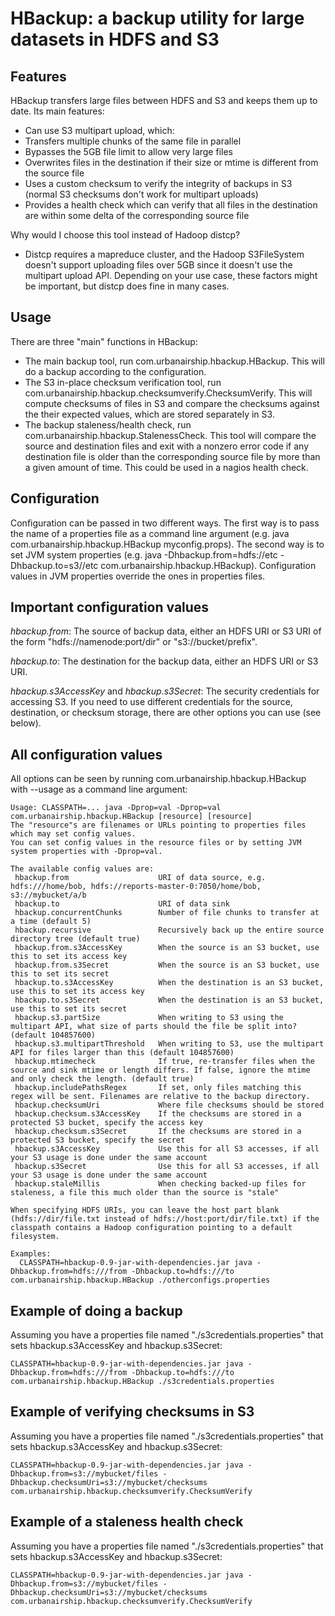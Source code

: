 # HBackup: a backup utility for large datasets in HDFS and S3

## Features

HBackup transfers large files between HDFS and S3 and keeps them up to date. Its main features:

 - Can use S3 multipart upload, which:
  - Transfers multiple chunks of the same file in parallel
  - Bypasses the 5GB file limit to allow very large files
 - Overwrites files in the destination if their size or mtime is different from the source file
 - Uses a custom checksum to verify the integrity of backups in S3 (normal S3 checksums don't work for multipart uploads)
 - Provides a health check which can verify that all files in the destination are within some delta of the corresponding source file

Why would I choose this tool instead of Hadoop distcp?
 - Distcp requires a mapreduce cluster, and the Hadoop S3FileSystem doesn't support uploading files over 5GB since it doesn't use the multipart upload API. Depending on your use case, these factors might be important, but distcp does fine in many cases.

## Usage

There are three "main" functions in HBackup:

 - The main backup tool, run com.urbanairship.hbackup.HBackup. This will do a backup according to the configuration.
 - The S3 in-place checksum verification tool, run com.urbanairship.hbackup.checksumverify.ChecksumVerify. This will compute checksums of files in S3 and compare the checksums against the their expected values, which are stored separately in S3.
 - The backup staleness/health check, run com.urbanairship.hbackup.StalenessCheck. This tool will compare the source and destination files and exit with a nonzero error code if any destination file is older than the corresponding source file by more than a given amount of time. This could be used in a nagios health check.

## Configuration

Configuration can be passed in two different ways. The first way is to pass the name of a properties file as a command line argument (e.g. java com.urbanairship.hbackup.HBackup myconfig.props). The second way is to set JVM system properties (e.g. java -Dhbackup.from=hdfs://etc -Dhbackup.to=s3//etc com.urbanairship.hbackup.HBackup). Configuration values in JVM properties override the ones in properties files.

## Important configuration values

*hbackup.from*: The source of backup data, either an HDFS URI or S3 URI of the form "hdfs://namenode:port/dir" or "s3://bucket/prefix".

*hbackup.to*: The destination for the backup data, either an HDFS URI or S3 URI.

*hbackup.s3AccessKey* and *hbackup.s3Secret*: The security credentials for accessing S3. If you need to use different credentials for the source, destination, or checksum storage, there are other options you can use (see below).

## All configuration values

All options can be seen by running com.urbanairship.hbackup.HBackup with --usage as a command line argument:

    Usage: CLASSPATH=... java -Dprop=val -Dprop=val com.urbanairship.hbackup.HBackup [resource] [resource]
    The "resource"s are filenames or URLs pointing to properties files which may set config values.
    You can set config values in the resource files or by setting JVM system properties with -Dprop=val.
    
    The available config values are:
     hbackup.from                    URI of data source, e.g. hdfs:///home/bob, hdfs://reports-master-0:7050/home/bob, s3://mybucket/a/b
     hbackup.to                      URI of data sink
     hbackup.concurrentChunks        Number of file chunks to transfer at a time (default 5)
     hbackup.recursive               Recursively back up the entire source directory tree (default true)
     hbackup.from.s3AccessKey        When the source is an S3 bucket, use this to set its access key
     hbackup.from.s3Secret           When the source is an S3 bucket, use this to set its secret
     hbackup.to.s3AccessKey          When the destination is an S3 bucket, use this to set its access key
     hbackup.to.s3Secret             When the destination is an S3 bucket, use this to set its secret
     hbackup.s3.partSize             When writing to S3 using the multipart API, what size of parts should the file be split into? (default 104857600)
     hbackup.s3.multipartThreshold   When writing to S3, use the multipart API for files larger than this (default 104857600)
     hbackup.mtimecheck              If true, re-transfer files when the source and sink mtime or length differs. If false, ignore the mtime and only check the length. (default true)
     hbackup.includePathsRegex       If set, only files matching this regex will be sent. Filenames are relative to the backup directory.
     hbackup.checksumUri             Where file checksums should be stored
     hbackup.checksum.s3AccessKey    If the checksums are stored in a protected S3 bucket, specify the access key
     hbackup.checksum.s3Secret       If the checksums are stored in a protected S3 bucket, specify the secret
     hbackup.s3AccessKey             Use this for all S3 accesses, if all your S3 usage is done under the same account
     hbackup.s3Secret                Use this for all S3 accesses, if all your S3 usage is done under the same account
     hbackup.staleMillis             When checking backed-up files for staleness, a file this much older than the source is "stale"
    
    When specifying HDFS URIs, you can leave the host part blank (hdfs://dir/file.txt instead of hdfs://host:port/dir/file.txt) if the classpath contains a Hadoop configuration pointing to a default filesystem.

    Examples:
      CLASSPATH=hbackup-0.9-jar-with-dependencies.jar java -Dhbackup.from=hdfs:///from -Dhbackup.to=hdfs:///to com.urbanairship.hbackup.HBackup ./otherconfigs.properties


## Example of doing a backup
Assuming you have a properties file named "./s3credentials.properties" that sets hbackup.s3AccessKey and hbackup.s3Secret:

    CLASSPATH=hbackup-0.9-jar-with-dependencies.jar java -Dhbackup.from=hdfs:///from -Dhbackup.to=hdfs:///to com.urbanairship.hbackup.HBackup ./s3credentials.properties

## Example of verifying checksums in S3
Assuming you have a properties file named "./s3credentials.properties" that sets hbackup.s3AccessKey and hbackup.s3Secret:

    CLASSPATH=hbackup-0.9-jar-with-dependencies.jar java -Dhbackup.from=s3://mybucket/files -Dhbackup.checksumUri=s3://mybucket/checksums com.urbanairship.hbackup.checksumverify.ChecksumVerify

## Example of a staleness health check
Assuming you have a properties file named "./s3credentials.properties" that sets hbackup.s3AccessKey and hbackup.s3Secret:

    CLASSPATH=hbackup-0.9-jar-with-dependencies.jar java -Dhbackup.from=s3://mybucket/files -Dhbackup.checksumUri=s3://mybucket/checksums com.urbanairship.hbackup.checksumverify.ChecksumVerify
